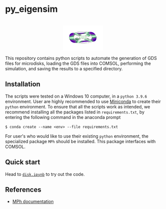 # py_eigensim
<br />
<div align="center">
    <img src="images/logo.png" alt="Logo" width="130" height="80">
  </a>
</div>

This repository contains python scripts to automate the generation of GDS files for microdisks, loading the GDS files into COMSOL, performing the simulation, and saving the results to a specified directory. 

## Installation

The scripts were tested on a Windows 10 computer, in a `python 3.9.6` environment. User are highly recommended to use [Miniconda](https://docs.conda.io/en/latest/miniconda.html) to create their `python` environment. To ensure that all the scripts work as intended, we recommend installing all the packages listed in `requirements.txt`, by entering the following command in the anaconda prompt
```
$ conda create --name <env> --file requirements.txt
```

For user's who would like to use their existing `python` environment, the specialized package `MPh` should be installed. This package interfaces with COMSOL. 

## Quick start 

Head to [`disk.ipynb`](disk.ipynb) to try out the code. 

## References

- [MPh documentation](https://mph.readthedocs.io/en/stable/)